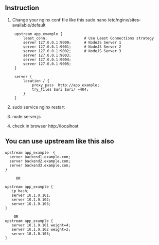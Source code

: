 Instruction
-------------------
1. Change your nginx conf file like this
   sudo nano /etc/nginx/sites-available/default

		upstream app_example {
		    least_conn;                 # Use Least Connections strategy
		    server 127.0.0.1:9000;      # NodeJS Server 1
		    server 127.0.0.1:9001;      # NodeJS Server 2
		    server 127.0.0.1:9002;      # NodeJS Server 3
		    server 127.0.0.1:9003;
		    server 127.0.0.1:9004;
		    server 127.0.0.1:9005;
		}

		server {
			location / {
				proxy_pass  http://app_example;
				try_files $uri $uri/ =404;
			}
		}

2. sudo service nginx restart

3. node server.js

4. check in browser http://localhost


You can use upstream like this also
----------------------------------

	upstream app_example  {
	  server backend1.example.com;
	  server backend2.example.com;
	  server backend3.example.com;
	}

	     OR

	upstream app_example {
	   ip_hash;
	   server 10.1.0.101; 
	   server 10.1.0.102;
	   server 10.1.0.103;
	} 

	    OR
	upstream app_example {
	   server 10.1.0.101 weight=4; 
	   server 10.1.0.102 weight=2;
	   server 10.1.0.103;
	}
